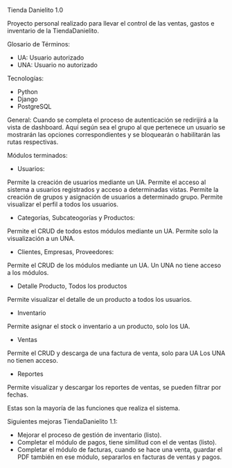 Tienda Danielito 1.0


Proyecto personal realizado para llevar el control de las ventas, gastos e inventario de la TiendaDanielito.



Glosario de Términos:
- UA: Usuario autorizado
- UNA: Usuario no autorizado



Tecnologías:
- Python
- Django
- PostgreSQL

General:
Cuando se completa el proceso de autenticación se redirijirá a la vista de dashboard. Aquí según sea el grupo al que
pertenece un usuario se mostrarán las opciones correspondientes y se bloquearán o habilitarán las rutas respectivas.



Módulos terminados:
- Usuarios:
  
Permite la creación de usuarios mediante un UA.
Permite el acceso al sistema a usuarios registrados y acceso a determinadas vistas.
Permite la creación de grupos y asignación de usuarios a determinado grupo.
Permite visualizar el perfil a todos los usuarios.


- Categorías, Subcateogorías y Productos:
  
Permite el CRUD de todos estos módulos mediante un UA.
Permite solo la visualización a un UNA.


- Clientes, Empresas, Proveedores:
  
Permite el CRUD de los módulos mediante un UA.
Un UNA no tiene acceso a los módulos.


- Detalle Producto, Todos los productos
  
Permite visualizar el detalle de un producto a todos los usuarios.


- Inventario
  
Permite asignar el stock o inventario a un producto, solo los UA. 


- Ventas
  
Permite el CRUD y descarga de una factura de venta, solo para UA
Los UNA no tienen acceso.


- Reportes
  
Permite visualizar y descargar los reportes de ventas, se pueden filtrar por fechas.



Estas son la mayoría de las funciones que realiza el sistema.


Siguientes mejoras TiendaDanielito 1.1:
- Mejorar el proceso de gestión de inventario (listo).
- Completar el módulo de pagos, tiene similitud con el de ventas (listo).
- Completar el módulo de facturas, cuando se hace una venta, guardar el PDF también en ese módulo, separarlos en facturas de
  ventas y pagos.







